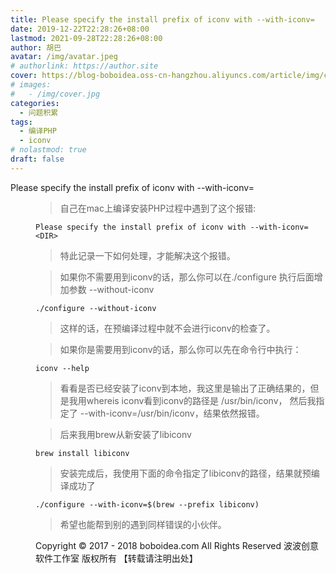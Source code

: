 ```yaml
---
title: Please specify the install prefix of iconv with --with-iconv=
date: 2019-12-22T22:28:26+08:00
lastmod: 2021-09-28T22:28:26+08:00
author: 胡巴
avatar: /img/avatar.jpeg
# authorlink: https://author.site
cover: https://blog-boboidea.oss-cn-hangzhou.aliyuncs.com/article/img/cover.jpg
# images:
#   - /img/cover.jpg
categories:
  - 问题积累
tags:
  - 编译PHP
  - iconv
# nolastmod: true
draft: false
---
```


Please specify the install prefix of iconv with --with-iconv=<DIR>

<!--more-->

> 自己在mac上编译安装PHP过程中遇到了这个报错:

```
Please specify the install prefix of iconv with --with-iconv=<DIR>
```

> 特此记录一下如何处理，才能解决这个报错。

> 如果你不需要用到iconv的话，那么你可以在./configure 执行后面增加参数 --without-iconv

```
./configure --without-iconv
```

> 这样的话，在预编译过程中就不会进行iconv的检查了。

> 如果你是需要用到iconv的话，那么你可以先在命令行中执行：

```
iconv --help
```

> 看看是否已经安装了iconv到本地，我这里是输出了正确结果的，但是我用whereis iconv看到iconv的路径是 /usr/bin/iconv， 然后我指定了 --with-iconv=/usr/bin/iconv，结果依然报错。

> 后来我用brew从新安装了libiconv

```
brew install libiconv
```

> 安装完成后，我使用下面的命令指定了libiconv的路径，结果就预编译成功了

```
./configure --with-iconv=$(brew --prefix libiconv)
```

> 希望也能帮到别的遇到同样错误的小伙伴。

<!--declare-declare-->

Copyright &copy; 2017 - 2018 boboidea.com All Rights Reserved 波波创意软件工作室 版权所有 【转载请注明出处】
